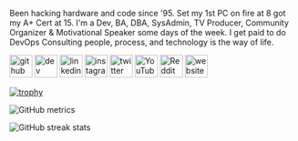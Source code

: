 Been hacking hardware and code since '95. Set my 1st PC on fire at 8 got my A+ Cert at 15. I'm a Dev, BA, DBA, SysAdmin, TV Producer, Community Organizer & Motivational Speaker some days of the week. I get paid to do DevOps Consulting people, process, and technology is the way of life.



[<img src='https://cdn.jsdelivr.net/npm/simple-icons@3.0.1/icons/github.svg' alt='github' height='40'>](https://github.com/gogorichie)  [<img src='https://cdn.jsdelivr.net/npm/simple-icons@3.0.1/icons/dev-dot-to.svg' alt='dev' height='40'>](https://dev.to/gogorichie)  [<img src='https://cdn.jsdelivr.net/npm/simple-icons@3.0.1/icons/linkedin.svg' alt='linkedin' height='40'>](https://www.linkedin.com/in/gogorichie/)  [<img src='https://cdn.jsdelivr.net/npm/simple-icons@3.0.1/icons/instagram.svg' alt='instagram' height='40'>](https://www.instagram.com/gogorichie/)  [<img src='https://cdn.jsdelivr.net/npm/simple-icons@3.0.1/icons/twitter.svg' alt='twitter' height='40'>](https://twitter.com/gogorichie)  [<img src='https://cdn.jsdelivr.net/npm/simple-icons@3.0.1/icons/youtube.svg' alt='YouTube' height='40'>](https://www.youtube.com/channel/gogorichie)  [<img src='https://cdn.jsdelivr.net/npm/simple-icons@3.0.1/icons/reddit.svg' alt='Reddit' height='40'>](https://www.reddit.com/user/gogorichie)  [<img src='https://cdn.jsdelivr.net/npm/simple-icons@3.0.1/icons/icloud.svg' alt='website' height='40'>](https://www.gogorichie.com)  

[![trophy](https://github-profile-trophy.vercel.app/?username=gogorichie)](https://github.com/ryo-ma/github-profile-trophy)

![GitHub metrics](https://metrics.lecoq.io/gogorichie)  

![GitHub streak stats](https://github-readme-streak-stats.herokuapp.com/?user=gogorichie)  

